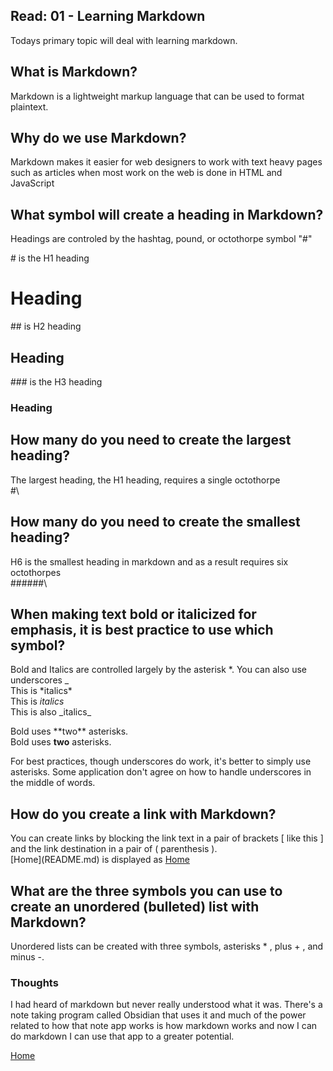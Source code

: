 ## Read: 01 - Learning Markdown
Todays primary topic will deal with learning markdown.
  
## What is Markdown?
Markdown is a lightweight markup language that can be used to format plaintext.

## Why do we use Markdown?
Markdown makes it easier for web designers to work with text heavy pages such as articles when most work on the web is done in HTML and JavaScript

## What symbol will create a heading in Markdown?
Headings are controled by the hashtag, pound, or octothorpe symbol "#"

\# is the H1 heading
# Heading

\## is H2 heading

## Heading

\### is the H3 heading
### Heading

## How many do you need to create the largest heading?
The largest heading, the H1 heading, requires a single octothorpe  
\#\

## How many do you need to create the smallest heading?
H6 is the smallest heading in markdown and as a result requires six octothorpes  
\######\

## When making text bold or italicized for emphasis, it is best practice to use which symbol?
Bold and Italics are controlled largely by the asterisk \*. You can also use underscores \_  
This is \*italics\*  
This is *italics*  
This is also \_italics\_  

Bold uses \*\*two\*\* asterisks.  
Bold uses **two** asterisks.  

For best practices, though underscores do work, it's better to simply use asterisks. Some application don't agree on how to handle underscores in the middle of words.

## How do you create a link with Markdown?
You can create links by blocking the link text in a pair of brackets \[ like this \] and the link destination in a pair of \( parenthesis \).  
\[Home\]\(README.md\) is displayed as [Home](README.md)

## What are the three symbols you can use to create an unordered (bulleted) list with Markdown?
Unordered lists can be created with three symbols, asterisks \* , plus \+ , and minus \-.  

### Thoughts
I had heard of markdown but never really understood what it was. There's a note taking program called Obsidian that uses it and much of the power related to how that note app works is how markdown works and now I can do markdown I can use that app to a greater potential.

[Home](README.md)
